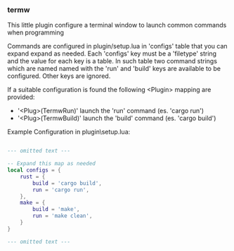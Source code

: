 ### termw

This little plugin configure a terminal window to launch
common commands when programming

Commands are configured in plugin/setup.lua in 'configs' table that you can expand expand as needed.
Each 'configs' key must be a 'filetype' string and the value for each key is a table.
In such table two command strings which are named named with the 'run' and 'build' keys are available to be configured.
Other keys are ignored.

If a suitable configuration is found the following \<Plugin\> mapping are provided:

- '\<Plug\>(TermwRun)' launch the 'run' command (es. 'cargo run')
- '\<Plug\>(TermwBuild)' launch the 'build' command (es. 'cargo build')

Example Configuration in plugin\setup.lua:
```lua

--- omitted text ---

-- Expand this map as needed
local configs = {
	rust = {
		build = 'cargo build',
		run = 'cargo run',
	},
	make = {
		build = 'make',
		run = 'make clean',
	}
}

--- omitted text ---
```

